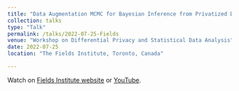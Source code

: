 ```yaml
---
title: "Data Augmentation MCMC for Bayesian Inference from Privatized Data"
collection: talks
type: "Talk"
permalink: /talks/2022-07-25-Fields
venue: "Workshop on Differential Privacy and Statistical Data Analysis"
date: 2022-07-25
location: "The Fields Institute, Toronto, Canada"

---
```



Watch on [Fields Institute website](http://www.fields.utoronto.ca/talks/Data-Augmentation-MCMC-Bayesian-Inference-Privatized-Data) or [YouTube](https://youtu.be/1_oYL9XKH-c).

